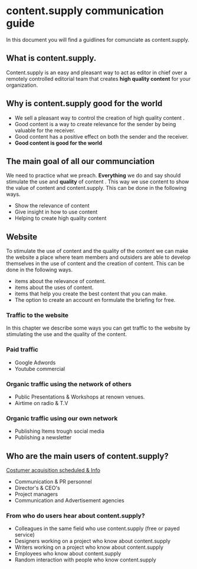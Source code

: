 # content.supply communication guide
In this document you will find a guidlines for comunciate as content.supply.

## What is content.supply.
Content.supply is an easy and pleasant way to act as editor in chief over a remotely controlled editorial team that creates **high quality content** for your organization.

## Why is content.supply good for the world
* We sell a pleasant way to control the creation of high quality content .
* Good content  is a way to create relevance for the sender by being valuable for the receiver.
* Good content  has a positive effect on both the sender and the receiver.
* **Good content  is good for the world**

## The main goal of all our communciation

We need to practice what we preach.
**Everything** we do and say should stimulate the use and **quality** of content . This way we use content  to show the value of content  and content.supply. This can be done in the following ways.


* Show the relevance of content
* Give insight in how to use content
* Helping to create high quality content



## Website
To stimulate the use of content  and the quality of the content we can make the website a place where team members and outsiders are able to develop themselves in the use of content  and the creation of content. This can be done in the following ways.

* items about the relevance of content.
* items about the uses of content.
* items that help you create the best content that you can make.
* The option to create an account en formulate the briefing for free.



### Traffic to the website
In this chapter we describe some ways you can get traffic to the website  by stimulating the use and the quality of the content.

### Paid traffic
* Google Adwords
* Youtube commercial

### Organic traffic using the network of others
* Public Presentations & Workshops at renown venues.
* Airtime on radio & T.V

### Organic traffic using our own network
* Publishing Items trough social media
* Publishing a newsletter

## Who are the main users of content.supply?

[Costumer acquisition scheduled & Info](https://docs.google.com/spreadsheets/d/1PnkjyH_CFJ3hbuxxjL-z_XvH9KKbVGUSNg8b1kF75qI/edit?usp=sharing)
* Communication & PR personnel
* Director's & CEO's
* Project managers
* Communication and Advertisement agencies


### From who do users hear about content.supply?

* Colleagues in the same field who use content.supply (free or payed service)
* Designers working on a project who know about content.supply
* Writers working on a project who know about content.supply
* Employees who know about content.supply
* Random interaction with people who know content.supply 
